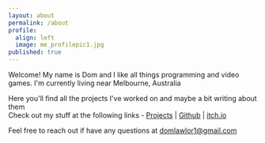 ```yaml
---
layout: about
permalink: /about
profile:
  align: left
  image: me_profilepic1.jpg
published: true
---
```


Welcome! My name is Dom and I like all things programming and video games. I'm currently living near Melbourne, Australia 

Here you'll find all the projects I've worked on and maybe a bit writing about them  
Check out my stuff at the following links - [Projects](https://domlawlor.com/projects) \| [Github](https://github.com/domlawlor) \| [itch.io](https://itch.io/profile/dom-lawlor)

Feel free to reach out if have any questions at [domlawlor1@gmail.com](mailto:domlawlor!@gmail.com)